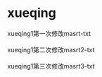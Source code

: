 # xueqing
xueqing1第一次修改masrt-txt <br/><br/>
xueqing1第二次修改masrt2-txt<br/><br/>
xueqing1第三次修改masrt3-txt<br/>

